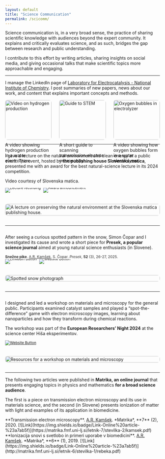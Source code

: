 ```yaml
---
layout: default
title: "Science Communication"
permalink: /scicomm/
---
```


<style>
  /* Flip only on desktop so the second row shows image | text there,
     while mobile keeps text → image for readability. */
  @media (min-width: 900px) {
    .flip-on-desktop { flex-direction: row-reverse; }
  }
</style>

Science communication is, in a very broad sense, the practice of sharing scientific knowledge with audiences beyond the expert community. It explains and critically evaluates science, and as such, bridges the gap between research and public understanding. 

I contribute to this effort by writing articles, sharing insights on social media, and giving occasional talks that make scientific topics more approachable and engaging.

---

I manage the LinkedIn page of [Laboratory for Electrocatalysis - National Institute of Chemistry](https://www.linkedin.com/company/electrocat-lab/). I post summaries of new papers, news about our work, and content that explains important concepts and methods. 


<div style="display: flex; flex-wrap: wrap; gap: 1rem; justify-content: space-between;">

  <!-- Featured Post 1 -->
  <div style="flex: 1 1 30%; max-width: 30%;">
    <a href="https://www.linkedin.com/feed/update/urn:li:activity:7343168674108702721/" target="_blank" rel="noopener noreferrer">
      <img src="/assets/img/250624 HER video thumbnail.png" alt="Video on hydrogen production" style="width: 100%; border-radius: 8px;" />
    </a>
    <p style="margin-top: 0.5rem; font-size: 0.9rem;">
      A video showing hydrogen production in a water electrolyzer. 
    </p>
  </div>

  <!-- Featured Post 2 -->
  <div style="flex: 1 1 30%; max-width: 30%;">
    <a href="https://www.linkedin.com/feed/update/urn:li:activity:7353348162410942464/" target="_blank" rel="noopener noreferrer">
      <img src="/assets/img/250722 STEM carousel preview.png" alt="Guide to STEM" style="width: 100%; border-radius: 8px;" />
    </a>
    <p style="margin-top: 0.5rem; font-size: 0.9rem;">
      A short guide to scanning transmission electron microscopy.
    </p>
  </div>

  <!-- Featured Post 3 -->
  <div style="flex: 1 1 30%; max-width: 30%;">
    <a href="https://www.linkedin.com/feed/update/urn:li:activity:7348689909118840835/" target="_blank" rel="noopener noreferrer">
      <img src="/assets/img/250709 OER video thumbnail.png" alt="Oxygen bubbles in electrolyzer" style="width: 100%; border-radius: 8px;" />
    </a>
    <p style="margin-top: 0.5rem; font-size: 0.9rem;">
      A video showing how oxygen bubbles form in a water electrolyzer.
    </p>
  </div>

</div>

---

<div class="flip-on-desktop" style="display: flex; flex-wrap: wrap; gap: 1.5rem; align-items: flex-start; margin-bottom: 2rem;">
  <!-- Left column (text first in DOM so mobile shows text above image) -->
  <div style="flex: 1.3; min-width: 280px;">
    <p>I gave a lecture on the natural environment and clean energy at a public event. The event, hosted by <b>the publishing house Slovenska matica</b>, presented me with an award for the best natural-science lecture in its 2024 competition. </p>
    <p>Video courtesy of Slovenska matica.</p>
    <p style="font-size: 0.85em; color: #333;">
      <span style="display: inline-flex; gap: .5rem; vertical-align: middle;">
        <a href="https://youtu.be/OIx4RC_QkdE?si=BnTuHjOZLyhPndKc&t=3286"
          style="text-decoration: none; display: inline-block; line-height: 0;">
          <img src="https://img.shields.io/badge/Link-Lecture%20recording-%23AB895F" alt="Lecture recording">
        </a>
        <a href="https://www.slovenska-matica.si/rezultati-natecajev-za-mlade-ob-160-letnici-slovenske-matice/"
         style="text-decoration: none; display: inline-block; line-height: 0;">
          <img src="https://img.shields.io/badge/Link-Award%20announcement-%23AB895F" alt="Award announcement">
        </a>
      </span>
    </p>
  </div>

  <!-- Right column (image) -->
  <div style="flex: 1; min-width: 280px;">
    <a href="https://youtu.be/OIx4RC_QkdE?si=BnTuHjOZLyhPndKc&t=3286">
      <img src="/assets/img/slovenska-matica.jpg"
     alt="A lecture on preserving the natural environment at the Slovenska matica publishing house."
     style="width: min(80vw, 100%); height: auto; display: block; margin-inline: auto; border-radius: 8px;">
    </a>
  </div>
</div>

---

<div style="display: flex; flex-wrap: wrap; gap: 1.5rem; align-items: center; margin-bottom: 2rem;">
  <!-- Left column -->
  <div style="flex: 1.3; min-width: 280px;">
    <p>After seeing a curious spotted pattern in the snow, Simon Čopar and I investigated its cause and wrote a short piece for <b>Presek, a popular science journal</b> aimed at young natural science enthusiasts (in Slovene). </p>
    <p style="font-size: 0.85em; color: #333;">
  <b>Snežne pike</b>. <u>A.R. Kamšek</u>, S. Čopar. <i>Presek</i>, <b>52</b> (3), 26-27, 2025. 
  <span style="display: inline-flex; gap: .5rem; vertical-align: middle;">
    <a href="https://www.linkedin.com/feed/update/urn:li:activity:7307710277716774913/"
       style="text-decoration: none; display: inline-block; line-height: 0;">
      <img src="https://img.shields.io/badge/View%20Post-LinkedIn-blue" alt="LinkedIn Button">
    </a>
    <a href="http://www.presek.si/arhiv.php?letnik=52&stevilka=3/"
       style="text-decoration: none; display: inline-block; line-height: 0;">
      <img src="https://img.shields.io/badge/Link-Journal%20website-%23AB895F" alt="Website Button">
    </a>
  </span>
</p>
  </div>

  <!-- Right column -->
  <div style="flex: 1; min-width: 280px;">
    <a href="https://www.linkedin.com/feed/update/urn:li:activity:7307710277716774913">
      <img src="/assets/img/fotografija-pike-landscape.jpg"
     alt="Spotted snow photograph"
     style="width: min(80vw, 100%); height: auto; display: block; margin-inline: auto; border-radius: 8px;">
    </a>
  </div>
</div>

---

<div class="flip-on-desktop" style="display: flex; flex-wrap: wrap; gap: 1.5rem; align-items: flex-start; margin-bottom: 2rem;">
  <!-- Left column (text first in DOM so mobile shows text above image) -->
  <div style="flex: 1.3; min-width: 280px;">
    <p>I designed and led a workshop on materials and microscopy for the general public. Participants examined catalyst samples and played a &ldquo;spot-the-difference&rdquo; game with electron microscopy images, learning about nanoparticles and how they transform during chemical reactions.</p>
    <p>The workshop was part of the <b>European Researchers’ Night 2024</b> at the science center Hiša eksperimentov.</p>
    <p style="font-size: 0.85em; color: #333;">
      <a href="https://www.nocmoc.eu/2024.html">
        <img src="https://img.shields.io/badge/Link-Event%20website-%23AB895F" alt="Website Button">
      </a>
    </p>
  </div>

  <!-- Right column (image) -->
  <div style="flex: 1; min-width: 280px;">
    <a href="https://www.nocmoc.eu/2024.html">
      <img src="/assets/img/he-delavnica.jpg"
     alt="Resources for a workshop on materials and microscopy"
     style="width: min(80vw, 100%); height: auto; display: block; margin-inline: auto; border-radius: 8px;">
    </a>
  </div>
</div>

---

The following two articles were published in **Matrika, an online journal** that presents engaging topics in physics and mathematics **for a broad science audience**. 

The first is a piece on transmission electron microscopy and its use in materials science, and the second (in Slovene) presents ionization of matter with light and examples of its application in biomedicine.

<span class="reference">
**Transmission electron microscopy**. 
<u>A.R. Kamšek</u>. *Matrika*, **7** (2), 2020.
  [![Link](https://img.shields.io/badge/Link-Online%20article-%23a7ab5f)](https://matrika.fmf.uni-lj.si/letnik-7/stevilka-2/kamsek.pdf)
</span>

<span class="reference">
**Ionizacija snovi s svetlobo in primeri uporabe v biomedicini**. 
<u>A.R. Kamšek</u>. *Matrika*, **6** (1), 2019.
  [![Link](https://img.shields.io/badge/Link-Online%20article-%23a7ab5f)](http://matrika.fmf.uni-lj.si/letnik-6/stevilka-1/rebeka.pdf)
</span>
